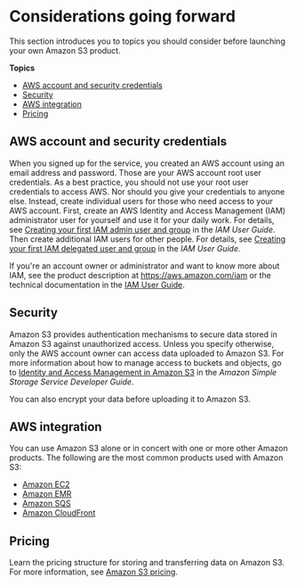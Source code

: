 # Considerations going forward<a name="s3-gsg-ConsiderationsGoingForward"></a>

This section introduces you to topics you should consider before launching your own Amazon S3 product\.

**Topics**
+ [AWS account and security credentials](#iam-about-shared)
+ [Security](#s3-gsg-Security)
+ [AWS integration](#s3-gsg-AWSIntegration)
+ [Pricing](#s3-gsg-Pricing)

## AWS account and security credentials<a name="iam-about-shared"></a>

When you signed up for the service, you created an AWS account using an email address and password\. Those are your AWS account root user credentials\. As a best practice, you should not use your root user credentials to access AWS\. Nor should you give your credentials to anyone else\. Instead, create individual users for those who need access to your AWS account\. First, create an AWS Identity and Access Management \(IAM\) administrator user for yourself and use it for your daily work\. For details, see [Creating your first IAM admin user and group](https://docs.aws.amazon.com/IAM/latest/UserGuide/getting-started_create-admin-group.html) in the *IAM User Guide*\. Then create additional IAM users for other people\. For details, see [Creating your first IAM delegated user and group](https://docs.aws.amazon.com/IAM/latest/UserGuide/getting-started_create-delegated-user.html) in the *IAM User Guide*\.

If you're an account owner or administrator and want to know more about IAM, see the product description at [https://aws\.amazon\.com/iam](https://aws.amazon.com/iam) or the technical documentation in the [IAM User Guide](https://docs.aws.amazon.com/IAM/latest/UserGuide/introduction.html)\.

## Security<a name="s3-gsg-Security"></a>

Amazon S3 provides authentication mechanisms to secure data stored in Amazon S3 against unauthorized access\. Unless you specify otherwise, only the AWS account owner can access data uploaded to Amazon S3\. For more information about how to manage access to buckets and objects, go to [Identity and Access Management in Amazon S3](https://docs.aws.amazon.com/AmazonS3/latest/dev/s3-access-control.html) in the *Amazon Simple Storage Service Developer Guide*\. 

You can also encrypt your data before uploading it to Amazon S3\.

## AWS integration<a name="s3-gsg-AWSIntegration"></a>

You can use Amazon S3 alone or in concert with one or more other Amazon products\. The following are the most common products used with Amazon S3:
+ [Amazon EC2](https://aws.amazon.com/ec2/)
+ [Amazon EMR](https://aws.amazon.com/elasticmapreduce/)
+ [Amazon SQS](https://aws.amazon.com/sqs/)
+ [Amazon CloudFront ](https://aws.amazon.com/cloudfront/)

## Pricing<a name="s3-gsg-Pricing"></a>

Learn the pricing structure for storing and transferring data on Amazon S3\. For more information, see [Amazon S3 pricing](https://aws.amazon.com/s3/pricing/)\.